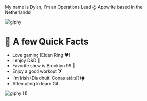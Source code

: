 My name is Dylan, I'm an Operations Lead @ Appwrite based in the Netherlands!

![giphy](https://user-images.githubusercontent.com/105213810/167661883-0e41ba87-2796-4346-81d7-c1a626e72082.gif)

# 👾 A few Quick Facts
* Love gaming (Elden Ring ❤)
* I enjoy D&D 🐉
* Favorite show is Brooklyn 99 🚨
* Enjoy a good workout 🏋
* I'm Irish (Dia dhuit! Conas atá tú?)🍀
* Attempting to learn Git 

![giphy (1)](https://user-images.githubusercontent.com/105213810/167856506-635ddfef-ced8-42a6-8091-30138a689b00.gif)


<!---
DylanG-64/DylanG-64 is a ✨ special ✨ repository because its `README.md` (this file) appears on your GitHub profile.
You can click the Preview link to take a look at your changes.
--->
